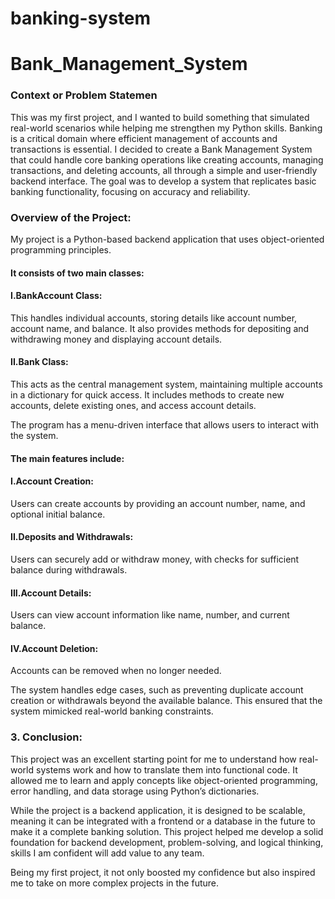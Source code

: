 # banking-system
# Bank_Management_System
<h3>Context or Problem Statemen</h3>
This was my first project, and I wanted to build something that simulated real-world scenarios while helping me strengthen my Python skills. Banking is a critical domain where efficient management of accounts and transactions is essential. I decided to create a Bank Management System that could handle core banking operations like creating accounts, managing transactions, and deleting accounts, all through a simple and user-friendly backend interface. The goal was to develop a system that replicates basic banking functionality, focusing on accuracy and reliability.

<h3>Overview of the Project:</h3>
My project is a Python-based backend application that uses object-oriented programming principles. <h4>It consists of two main classes:</h4>

<h4>I.BankAccount Class:</h4>This handles individual accounts, storing details like account number, account name, and balance. It also provides methods for depositing and withdrawing money and displaying account details.

<h4>II.Bank Class:</h4> This acts as the central management system, maintaining multiple accounts in a dictionary for quick access. It includes methods to create new accounts, delete existing ones, and access account details.

The program has a menu-driven interface that allows users to interact with the system. <h4>The main features include:</h4>

<h4>I.Account Creation:</h4> Users can create accounts by providing an account number, name, and optional initial balance.

<h4>II.Deposits and Withdrawals:</h4> Users can securely add or withdraw money, with checks for sufficient balance during withdrawals.

<h4>III.Account Details:</h4> Users can view account information like name, number, and current balance.

<h4>IV.Account Deletion: </h4>Accounts can be removed when no longer needed.

The system handles edge cases, such as preventing duplicate account creation or withdrawals beyond the available balance. This ensured that the system mimicked real-world banking constraints.

<h3>3. Conclusion:</h3>
This project was an excellent starting point for me to understand how real-world systems work and how to translate them into functional code. It allowed me to learn and apply concepts like object-oriented programming, error handling, and data storage using Python’s dictionaries.

While the project is a backend application, it is designed to be scalable, meaning it can be integrated with a frontend or a database in the future to make it a complete banking solution. This project helped me develop a solid foundation for backend development, problem-solving, and logical thinking, skills I am confident will add value to any team.

Being my first project, it not only boosted my confidence but also inspired me to take on more complex projects in the future.
